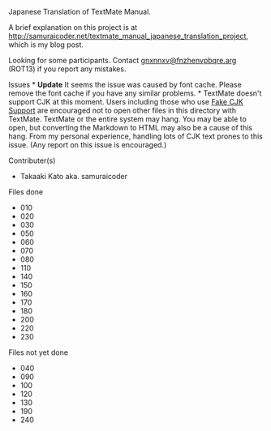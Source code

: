 Japanese Translation of TextMate Manual.

A brief explanation on this project is at <http://samuraicoder.net/textmate_manual_japanese_translation_project>, which is my blog post.

Looking for some participants.
Contact <gnxnnxv@fnzhenvpbqre.arg> (ROT13) if you report any mistakes.

Issues
	* **Update** It seems the issue was caused by font cache. Please remove the font cache if you have any similar problems. 
	* TextMate doesn't support CJK at this moment. Users including those who use [Fake CJK Support](http://macromates.com/blog/archives/2006/11/09/faking-cjk-support/) are encouraged not to open other files in this directory with TextMate. TextMate or the entire system may hang. You may be able to open, but converting the Markdown to HTML may also be a cause of this hang. From my personal experience, handling lots of CJK text prones to this issue. (Any report on this issue is encouraged.)



Contributer(s)
* Takaaki Kato aka. samuraicoder

Files done

* 010
* 020
* 030
* 050
* 060
* 070
* 080
* 110
* 140
* 150
* 160
* 170
* 180
* 200
* 220
* 230

Files not yet done

* 040
* 090
* 100
* 120
* 130
* 190
* 240
